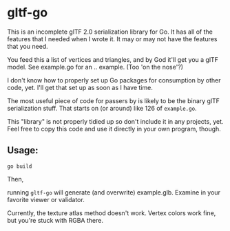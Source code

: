 # gltf-go

This is an incomplete glTF 2.0 serialization library for Go.  It has all of the features that I needed when I wrote it.  It may or may not have the features that you need.  

You feed this a list of vertices and triangles, and by God it'll get you a glTF model.  See example.go for an .. example.  (Too 'on the nose'?)

I don't know how to properly set up Go packages for consumption by other code, yet.  I'll get that set up as soon as I have time. 

The most useful piece of code for passers by is likely to be the binary glTF serialization stuff.  That starts on (or around) like 126 of `example.go`.

This "library" is not properly tidied up so don't include it in any projects, yet.  Feel free to copy this code and use it directly in your own program, though.

## Usage:

`go build`

Then,

running `gltf-go` will generate (and overwrite) example.glb.  Examine in your favorite viewer or validator.

Currently, the texture atlas method doesn't work.  Vertex colors work fine, but you're stuck with RGBA there.